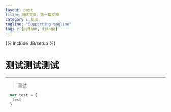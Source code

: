 ```yaml
---
layout: post
title: 测试文章，第一篇文章
category : 扯淡
tagline: "Supporting tagline"
tags : [python, django]
---
```

{% include JB/setup %}
# 测试测试测试
---
> 测试


```javascript
  var test = {
   test
  }
```